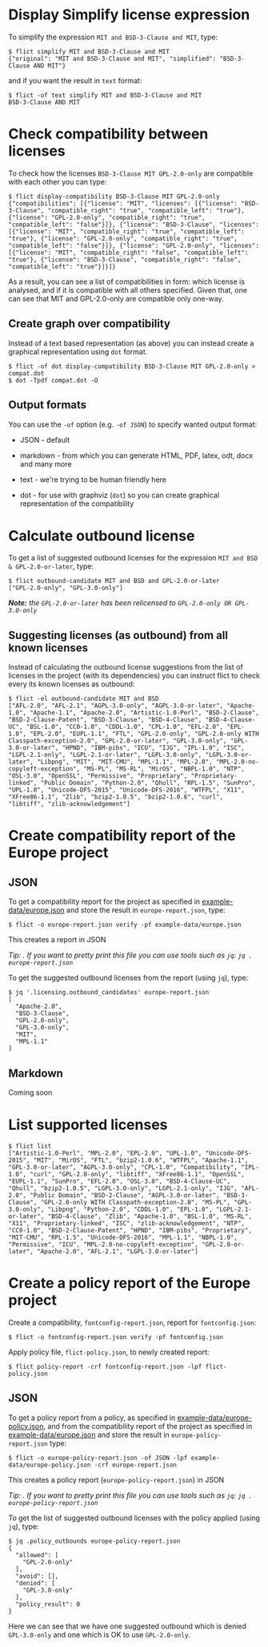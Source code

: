 <!--
SPDX-FileCopyrightText: 2021 Henrik Sandklef <hesa@sandklef.com>

SPDX-License-Identifier: GPL-3.0-or-later
-->


# Display Simplify license expression

To simplify the expression `MIT and BSD-3-Clause and MIT`, type:

```shell
$ flict simplify MIT and BSD-3-Clause and MIT
{"original": "MIT and BSD-3-Clause and MIT", "simplified": "BSD-3-Clause AND MIT"}
```

and if you want the result in `text` format:

```shell
$ flict -of text simplify MIT and BSD-3-Clause and MIT
BSD-3-Clause AND MIT
```

# Check compatibility between licenses

To check how the licenses `BSD-3-Clause MIT GPL-2.0-only` are compatible with each other you can type:

```shell
$ flict display-compatibility BSD-3-Clause MIT GPL-2.0-only
{"compatibilities": [{"license": "MIT", "licenses": [{"license": "BSD-3-Clause", "compatible_right": "true", "compatible_left": "true"}, {"license": "GPL-2.0-only", "compatible_right": "true", "compatible_left": "false"}]}, {"license": "BSD-3-Clause", "licenses": [{"license": "MIT", "compatible_right": "true", "compatible_left": "true"}, {"license": "GPL-2.0-only", "compatible_right": "true", "compatible_left": "false"}]}, {"license": "GPL-2.0-only", "licenses": [{"license": "MIT", "compatible_right": "false", "compatible_left": "true"}, {"license": "BSD-3-Clause", "compatible_right": "false", "compatible_left": "true"}]}]}
```

As a result, you can see a list of compatibilities in form: which license is analysed, and if it is compatible with all others specified.
Given that, one can see that MIT and GPL-2.0-only are compatible only one-way.

## Create graph over compatibility

Instead of a text based representation (as above) you can instead create a graphical representation using `dot` format.

```shell
$ flict -of dot display-compatibility BSD-3-Clause MIT GPL-2.0-only > compat.dot
$ dot -Tpdf compat.dot -O
```

## Output formats

You can use the `-of` option (e.g. `-of JSON`)  to specify wanted output format:

* JSON - default

* markdown - from which you can generate HTML, PDF, latex, odt, docx and many more

* text - we're trying to be human friendly here

* dot - for use with graphviz (`dot`) so you can create graphical representation of the compatibility

# Calculate outbound license

To get a list of suggested outbound licenses for the expression `MIT and BSD & GPL-2.0-or-later`, type:

```shell
$ flict outbound-candidate MIT and BSD and GPL-2.0-or-later
["GPL-2.0-only", "GPL-3.0-only"]
```
***Note:** the `GPL-2.0-or-later` has been relicensed to `GPL-2.0-only OR GPL-3.0-only`*

## Suggesting licenses (as outbound) from all known licenses

Instead of calculating the outbound license suggestions from the list
of licenses in the project (with its dependencies) you can instruct
flict to check every its known licenses as outbound:

```shell
$ flict -el outbound-candidate MIT and BSD 
["AFL-2.0", "AFL-2.1", "AGPL-3.0-only", "AGPL-3.0-or-later", "Apache-1.0", "Apache-1.1", "Apache-2.0", "Artistic-1.0-Perl", "BSD-2-Clause", "BSD-2-Clause-Patent", "BSD-3-Clause", "BSD-4-Clause", "BSD-4-Clause-UC", "BSL-1.0", "CC0-1.0", "CDDL-1.0", "CPL-1.0", "EFL-2.0", "EPL-1.0", "EPL-2.0", "EUPL-1.1", "FTL", "GPL-2.0-only", "GPL-2.0-only WITH Classpath-exception-2.0", "GPL-2.0-or-later", "GPL-3.0-only", "GPL-3.0-or-later", "HPND", "IBM-pibs", "ICU", "IJG", "IPL-1.0", "ISC", "LGPL-2.1-only", "LGPL-2.1-or-later", "LGPL-3.0-only", "LGPL-3.0-or-later", "Libpng", "MIT", "MIT-CMU", "MPL-1.1", "MPL-2.0", "MPL-2.0-no-copyleft-exception", "MS-PL", "MS-RL", "MirOS", "NBPL-1.0", "NTP", "OSL-3.0", "OpenSSL", "Permissive", "Proprietary", "Proprietary-linked", "Public Domain", "Python-2.0", "Qhull", "RPL-1.5", "SunPro", "UPL-1.0", "Unicode-DFS-2015", "Unicode-DFS-2016", "WTFPL", "X11", "XFree86-1.1", "Zlib", "bzip2-1.0.5", "bzip2-1.0.6", "curl", "libtiff", "zlib-acknowledgement"]
```

# Create compatibility report of the Europe project

## JSON

To get a compatibility report for the project as specified in [example-data/europe.json](example-data/europe.json) and store the result in `europe-report.json`, type:

```shell
$ flict -o europe-report.json verify -pf example-data/europe.json 
```

This creates a report in JSON

*Tip: . If you want to pretty print this file you can use tools such as `jq`: `jq . europe-report.json`*

To get the suggested outbound licenses from the report (using `jq`), type:

```shell
$ jq '.licensing.outbound_candidates' europe-report.json
[
  "Apache-2.0",
  "BSD-3-Clause",
  "GPL-2.0-only",
  "GPL-3.0-only",
  "MIT",
  "MPL-1.1"
]
```

## Markdown

Coming soon

# List supported licenses

```shell
$ flict list
["Artistic-1.0-Perl", "MPL-2.0", "EPL-2.0", "UPL-1.0", "Unicode-DFS-2015", "MIT", "MirOS", "FTL", "bzip2-1.0.6", "WTFPL", "Apache-1.1", "GPL-3.0-or-later", "AGPL-3.0-only", "CPL-1.0", "Compatibility", "IPL-1.0", "curl", "GPL-2.0-only", "libtiff", "XFree86-1.1", "OpenSSL", "EUPL-1.1", "SunPro", "EFL-2.0", "OSL-3.0", "BSD-4-Clause-UC", "Qhull", "bzip2-1.0.5", "LGPL-3.0-only", "LGPL-2.1-only", "IJG", "AFL-2.0", "Public Domain", "BSD-2-Clause", "AGPL-3.0-or-later", "BSD-3-Clause", "GPL-2.0-only WITH Classpath-exception-2.0", "MS-PL", "GPL-3.0-only", "Libpng", "Python-2.0", "CDDL-1.0", "EPL-1.0", "LGPL-2.1-or-later", "BSD-4-Clause", "Zlib", "Apache-1.0", "BSL-1.0", "MS-RL", "X11", "Proprietary-linked", "ISC", "zlib-acknowledgement", "NTP", "CC0-1.0", "BSD-2-Clause-Patent", "HPND", "IBM-pibs", "Proprietary", "MIT-CMU", "RPL-1.5", "Unicode-DFS-2016", "MPL-1.1", "NBPL-1.0", "Permissive", "ICU", "MPL-2.0-no-copyleft-exception", "GPL-2.0-or-later", "Apache-2.0", "AFL-2.1", "LGPL-3.0-or-later"]
```

# Create a policy report of the Europe project

Create a compatibility, `fontconfig-report.json`, report for `fontconfig.json`:
```shell
$ flict -o fontconfig-report.json verify -pf fontconfig.json 
```

Apply policy file, `flict-policy.json`, to newly created report:
```shell
$ flict policy-report -crf fontconfig-report.json -lpf flict-policy.json
```


## JSON

To get a policy report from a policy, as specified in
[example-data/europe-policy.json](example-data/europe-policy.json),
and from the compatibility report of the project as specified in
[example-data/europe.json](example-data/europe.json) and store the
result in `europe-policy-report.json` type:

```shell
$ flict -o europe-policy-report.json -of JSON -lpf example-data/europe-policy.json -crf europe-report.json  
```

This creates a policy report (`europe-policy-report.json`) in JSON

*Tip: . If you want to pretty print this file you can use tools such as `jq`: `jq . europe-policy-report.json`*

To get the list of suggested outbound licenses with the policy applied (using `jq`), type:

```shell
$ jq .policy_outbounds europe-policy-report.json 
{
  "allowed": [
    "GPL-2.0-only"
  ],
  "avoid": [],
  "denied": [
    "GPL-3.0-only"
  ],
  "policy_result": 0
}
```

Here we can see that we have one suggested outbound which is denied
`GPL-3.0-only` and one which is OK to use `GPL-2.0-only`.
